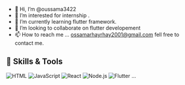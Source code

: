 - 👋 Hi, I’m @oussama3422
- 👀 I’m interested for internship .
- 🌱 I’m currently learning flutter framework.
- 💞️ I’m looking to collaborate on flutter developement
- 📫 How to reach me ... ossamarhayrhay2001@gmail.com fell free to contact me.

<!---
oussama3422/oussama3422 is a ✨ special ✨ repository because its `README.md` (this file) appears on your GitHub profile.
You can click the Preview link to take a look at your changes.
--->
## 🔧 Skills & Tools

![HTML](https://img.shields.io/badge/-HTML-E34F26?style=flat-square&logo=html5&logoColor=white)
![JavaScript](https://img.shields.io/badge/-JavaScript-F7DF1E?style=flat-square&logo=javascript&logoColor=black)
![React](https://img.shields.io/badge/-React-61DAFB?style=flat-square&logo=react&logoColor=black)
![Node.js](https://img.shields.io/badge/-Node.js-339933?style=flat-square&logo=node.js&logoColor=white)
![Flutter](https://img.shields.io/badge/-Node.js-339933?style=flat-square&logo=flutters&logoColor=white)
...
